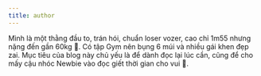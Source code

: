 ```yaml
---
title: author
---
```


Mình là một thằng đầu to, trán hói, chuẩn loser vozer, cao chỉ 1m55 nhưng nặng đến gần 60kg 😤. Có tập Gym nên bụng 6 múi và nhiều gái khen đẹp zai. Mục tiêu của blog này chủ yếu là để dành đọc lại lúc cần, cũng để cho mấy cậu nhóc Newbie vào đọc giết thời gian cho vui 🤣.
